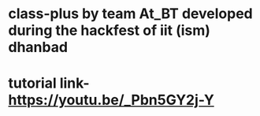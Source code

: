 # class-plus by team At_BT developed during the hackfest of iit (ism) dhanbad
# tutorial link- https://youtu.be/_Pbn5GY2j-Y
